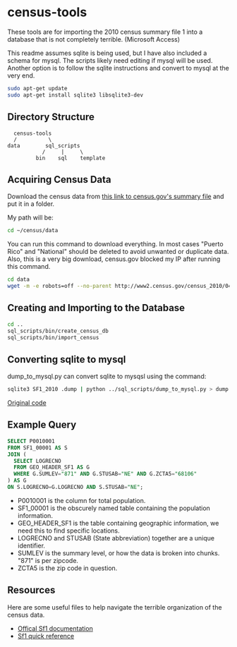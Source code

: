 # census-tools

These tools are for importing the 2010 census summary file 1 into a database that is not completely terrible. (Microsoft Access)

This readme assumes sqlite is being used, but I have also included a schema for mysql. The scripts likely need editing if mysql will be used. Another option is to follow the sqlite instructions and convert to mysql at the very end.

```bash
sudo apt-get update
sudo apt-get install sqlite3 libsqlite3-dev
```

## Directory Structure

```
  census-tools
  /          \
data        sql_scripts
           /     |     \
         bin    sql    template
```

## Acquiring Census Data

Download the census data from [this link to census.gov's summary file](https://www2.census.gov/census_2010/04-Summary_File_1/) and put it in a folder.

My path will be:

```bash
cd ~/census/data
```

You can run this command to download everything. In most cases "Puerto Rico" and "National" should be deleted to avoid unwanted or duplicate data. Also, this is a very big download, census.gov blocked my IP after running this command.

```bash
cd data
wget -m -e robots=off --no-parent http://www2.census.gov/census_2010/04-Summary_File_1/
```

## Creating and Importing to the Database

```bash
cd ..
sql_scripts/bin/create_census_db
sql_scripts/bin/import_census
```

## Converting sqlite to mysql

dump_to_mysql.py can convert sqlite to mysqsl using the command:

```bash
sqlite3 SF1_2010 .dump | python ../sql_scripts/dump_to_mysql.py > dump.sql
```

[Original code](http://stackoverflow.com/a/1067365/6731537)

## Example Query

```sql
SELECT P0010001 
FROM SF1_00001 AS S 
JOIN (
  SELECT LOGRECNO
  FROM GEO_HEADER_SF1 AS G
  WHERE G.SUMLEV="871" AND G.STUSAB="NE" AND G.ZCTA5="68106"
) AS G 
ON S.LOGRECNO=G.LOGRECNO AND S.STUSAB="NE";
```

* P0010001 is the column for total population.
* SF1_00001 is the obscurely named table containing the population information.
* GEO_HEADER_SF1 is the table containing geographic information, we need this to find specific locations.
* LOGRECNO and STUSAB (State abbreviation) together are a unique identifier.
* SUMLEV is the summary level, or how the data is broken into chunks. "871" is per zipcode.
* ZCTA5 is the zip code in question.

## Resources

Here are some useful files to help navigate the terrible organization of the census data.

* [Offical Sf1 documentation](http://www.census.gov/prod/cen2010/doc/sf1.pdf)
* [Sf1 quick reference](https://wagda.lib.washington.edu/data/type/census/geodb/metadata/SF1qkRef_2010.pdf)
